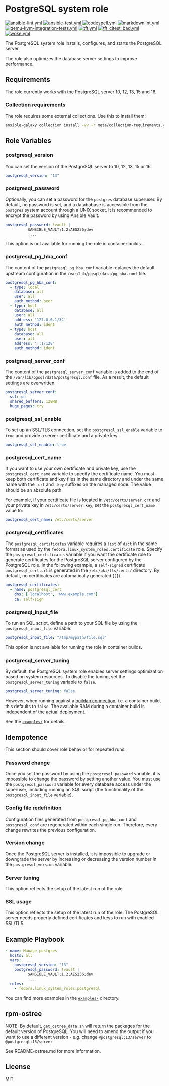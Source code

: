 # PostgreSQL system role

[![ansible-lint.yml](https://github.com/fedora.linux_system_roles.postgresql/actions/workflows/ansible-lint.yml/badge.svg)](https://github.com/fedora.linux_system_roles.postgresql/actions/workflows/ansible-lint.yml) [![ansible-test.yml](https://github.com/fedora.linux_system_roles.postgresql/actions/workflows/ansible-test.yml/badge.svg)](https://github.com/fedora.linux_system_roles.postgresql/actions/workflows/ansible-test.yml) [![codespell.yml](https://github.com/fedora.linux_system_roles.postgresql/actions/workflows/codespell.yml/badge.svg)](https://github.com/fedora.linux_system_roles.postgresql/actions/workflows/codespell.yml) [![markdownlint.yml](https://github.com/fedora.linux_system_roles.postgresql/actions/workflows/markdownlint.yml/badge.svg)](https://github.com/fedora.linux_system_roles.postgresql/actions/workflows/markdownlint.yml) [![qemu-kvm-integration-tests.yml](https://github.com/fedora.linux_system_roles.postgresql/actions/workflows/qemu-kvm-integration-tests.yml/badge.svg)](https://github.com/fedora.linux_system_roles.postgresql/actions/workflows/qemu-kvm-integration-tests.yml) [![tft.yml](https://github.com/fedora.linux_system_roles.postgresql/actions/workflows/tft.yml/badge.svg)](https://github.com/fedora.linux_system_roles.postgresql/actions/workflows/tft.yml) [![tft_citest_bad.yml](https://github.com/fedora.linux_system_roles.postgresql/actions/workflows/tft_citest_bad.yml/badge.svg)](https://github.com/fedora.linux_system_roles.postgresql/actions/workflows/tft_citest_bad.yml) [![woke.yml](https://github.com/fedora.linux_system_roles.postgresql/actions/workflows/woke.yml/badge.svg)](https://github.com/fedora.linux_system_roles.postgresql/actions/workflows/woke.yml)

The PostgreSQL system role installs, configures, and starts the PostgreSQL
server.

The role also optimizes the database server settings to improve performance.

## Requirements

The role currently works with the PostgreSQL server 10, 12, 13, 15 and 16.

### Collection requirements

The role requires some external collections.  Use this to install them:

```bash
ansible-galaxy collection install -vv -r meta/collection-requirements.yml
```

## Role Variables

### postgresql_version

You can set the version of the PostgreSQL server to 10, 12, 13, 15 or 16.

```yaml
postgresql_version: "13"
```

### postgresql_password

Optionally, you can set a password for the `postgres` database superuser.
By default, no password is set, and a datababase is accessible from the
`postgres` system account through a UNIX socket. It is recommended to encrypt
the password by using Ansible Vault.

```yaml
postgresql_password: !vault |
          $ANSIBLE_VAULT;1.2;AES256;dev
          ....
```

This option is not available for running the role in container builds.

### postgresql_pg_hba_conf

The content of the `postgresql_pg_hba_conf` variable replaces the default
upstream configuration in the `/var/lib/pgsql/data/pg_hba.conf` file.

```yaml
postgresql_pg_hba_conf:
  - type: local
    database: all
    user: all
    auth_method: peer
  - type: host
    database: all
    user: all
    address: '127.0.0.1/32'
    auth_method: ident
  - type: host
    database: all
    user: all
    address: '::1/128'
    auth_method: ident
```

### postgresql_server_conf

The content of the `postgresql_server_conf` variable is added to the end of
the `/var/lib/pgsql/data/postgresql.conf` file. As a result, the default
settings are overwritten.

```yaml
postgresql_server_conf:
  ssl: on
  shared_buffers: 128MB
  huge_pages: try
```

### postgresql_ssl_enable

To set up an SSL/TLS connection, set the `postgresql_ssl_enable` variable to
`true`  and provide a server certificate and a private key.

```yaml
postgresql_ssl_enable: true
```

### postgresql_cert_name

If you want to use your own certificate and private key, use the
`postgresql_cert_name` variable to specify the certificate name. You must keep
both certificate and key files in the same directory and under the same name
with the `.crt` and `.key` suffixes on the managed node. The value should be an
absolute path.

For example, if your certificate file is located in `/etc/certs/server.crt` and
your private key in `/etc/certs/server.key`, set the `postgresql_cert_name`
value to:

```yaml
postgresql_cert_name: /etc/certs/server
```

### postgresql_certificates

The `postgresql_certificates` variable requires a `list` of `dict` in the same
format as used by the `fedora.linux_system_roles.certificate` role. Specify the
`postgresql_certificates` variable if you want the certificate role to generate
certificates for the PostgreSQL server configured by the PostgreSQL role.
In the following example, a `self-signed` certificate `postgresql_cert.crt` is
generated in the `/etc/pki/tls/certs/` directory. By default, no certificates
are automatically generated (`[]`).

```yaml
postgresql_certificates:
  - name: postgresql_cert
    dns: ['localhost', 'www.example.com']
    ca: self-sign
```

### postgresql_input_file

To run an SQL script, define a path to your SQL file by using the
`postgresql_input_file` variable:

```yaml
postgresql_input_file: "/tmp/mypath/file.sql"
```

This option is not available for running the role in container builds.

### postgresql_server_tuning

By default, the PostgreSQL system role enables server settings optimization
based on system resources. To disable the tuning, set the
`postgresql_server_tuning` variable to `false`.

```yaml
postgresql_server_tuning: false
```

However, when running against a
[buildah connection](https://docs.ansible.com/ansible/latest/collections/containers/podman/buildah_connection.html),
i.e. a container build, this defaults to `false`. The available RAM during a
container build is independent of the actual deployment.

See the [`examples/`](examples) for details.

## Idempotence

This section should cover role behavior for repeated runs.

### Password change

Once you set the password by using the `postgresql_password` variable, it is
impossible to change the password by setting another value. You must use the
`postgresql_password` variable for every database access under the superuser,
including running an SQL script (the functionality of the
`postgresql_input_file` variable).

### Config file redefinition

Configuration files generated from `postgresql_pg_hba_conf` and `postgresql_conf`
are regenerated within each single run. Therefore, every change rewrites the
previous configuration.

### Version change

Once the PostgreSQL server is installed, it is impossible to upgrade or
downgrade the server by increasing or decreasing the version number in the
`postgresql_version` variable.

### Server tuning

This option reflects the setup of the latest run of the role.

### SSL usage

This option reflects the setup of the latest run of the role. The PostgreSQL
server needs properly defined certificates and keys to run with enabled SSL/TLS.

## Example Playbook

```yaml
- name: Manage postgres
  hosts: all
  vars:
    postgresql_version: "13"
    postgresql_password: !vault |
          $ANSIBLE_VAULT;1.2;AES256;dev
          ....
  roles:
    - fedora.linux_system_roles.postgresql
```

You can find more examples in the [`examples/`](examples) directory.

## rpm-ostree

NOTE: By default, `get_ostree_data.sh` will return the packages for the default
version of PostgreSQL.  You will need to amend the output if you want to use a
different version - e.g. change `@postgresql:13/server` to
`@postgresql:15/server`

See README-ostree.md for more information.

## License

MIT
